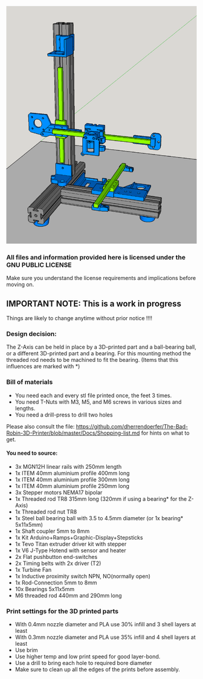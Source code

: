 ![Image](./images/BR-v1-Image.png?raw=true)

### All files and information provided here is licensed under the GNU PUBLIC LICENSE 
Make sure you understand the license requirements and implications before moving on.

## IMPORTANT NOTE: This is a work in progress
Things are likely to change anytime without prior notice !!!!

### Design decision:
The Z-Axis can be held in place by a 3D-printed part and a ball-bearing ball, or a different 3D-printed part and a bearing. For this mounting method the threaded rod needs to be machined to fit the bearing. (Items that this influences are marked with *)

### Bill of materials

- You need each and every stl file printed once, the feet 3 times.
- You need T-Nuts with M3, M5, and M6 screws in various sizes and lengths.
- You need a drill-press to drill two holes

Please also consult the file:
https://github.com/dherrendoerfer/The-Bad-Robin-3D-Printer/blob/master/Docs/Shopping-list.md 
for hints on what to get.

#### You need to source:
- 3x MGN12H linear rails with 250mm length 
- 1x ITEM 40mm aluminium profile 400mm long
- 1x ITEM 40mm aluminium profile 300mm long
- 1x ITEM 40mm aluminium profile 250mm long
- 3x Stepper motors NEMA17 bipolar
- 1x Threaded rod TR8 315mm long (320mm if using a bearing* for the Z-Axis)
- 1x Threaded rod nut TR8
- 1x Steel ball bearing ball with 3.5 to 4.5mm diameter (or 1x bearing* 5x11x5mm)
- 1x Shaft coupler 5mm to 8mm
- 1x Kit Arduino+Ramps+Graphic-Display+Stepsticks
- 1x Tevo Titan extruder driver kit with stepper
- 1x V6 J-Type Hotend with sensor and heater
- 2x Flat pushbutton end-switches
- 2x Timing belts with 2x driver (T2)
- 1x Turbine Fan
- 1x Inductive proximity switch NPN, NO(normally open)
- 1x Rod-Connection 5mm to 8mm
- 10x Bearings 5x11x5mm
- M6 threaded rod 440mm and 290mm long

### Print settings for the 3D printed parts
* With 0.4mm nozzle diameter and PLA use 30% infill and 3 shell layers at least
* With 0.3mm nozzle diameter and PLA use 35% infill and 4 shell layers at least
* Use brim
* Use higher temp and low print speed for good layer-bond.
* Use a drill to bring each hole to required bore diameter
* Make sure to clean up all the edges of the prints before assembly.
